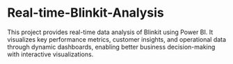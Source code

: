 # Real-time-Blinkit-Analysis
This project provides real-time data analysis of Blinkit using Power BI. It visualizes key performance metrics, customer insights, and operational data through dynamic dashboards, enabling better business decision-making with interactive visualizations.
